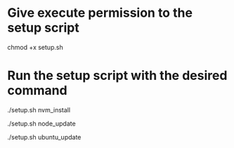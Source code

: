 # Give execute permission to the setup script

chmod +x setup.sh

# Run the setup script with the desired command

./setup.sh nvm_install

./setup.sh node_update

./setup.sh ubuntu_update
